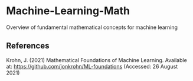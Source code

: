 # Machine-Learning-Math
Overview of fundamental mathematical concepts for machine learning

## References

Krohn, J. (2021) Mathematical Foundations of Machine Learning. Available at: https://github.com/jonkrohn/ML-foundations (Accessed: 26 August 2021)
